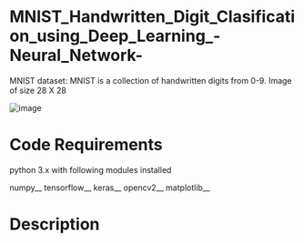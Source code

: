 # MNIST_Handwritten_Digit_Clasification_using_Deep_Learning_-Neural_Network-

MNIST dataset:
MNIST is a collection of handwritten digits from 0-9. Image of size 28 X 28

![image](https://user-images.githubusercontent.com/35460160/170891493-b664c684-ca48-4a2a-b0f7-407b7b3c21a3.png)

# Code Requirements
python 3.x with following modules installed

numpy__
tensorflow__
keras__
opencv2__
matplotlib__

# Description

